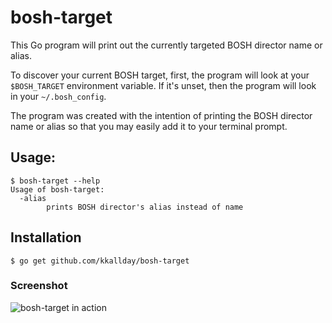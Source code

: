 # bosh-target
This Go program will print out the currently targeted BOSH director name or alias.  

To discover your current BOSH target, first, the program will look at your `$BOSH_TARGET` environment variable. If it's unset, then the program will look in your `~/.bosh_config`.

The program was created with the intention of printing the BOSH director name or alias so that you may easily add
it to your terminal prompt.

## Usage:
```
$ bosh-target --help
Usage of bosh-target:
  -alias
    	prints BOSH director's alias instead of name
```

## Installation
```
$ go get github.com/kkallday/bosh-target
```

### Screenshot
![bosh-target in action](https://raw.githubusercontent.com/kkallday/bosh-target/master/screenshot.png)
